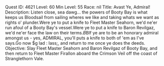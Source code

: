 Quest ID: 4621
Level: 60
Min Level: 55
Race: nil
Title: Avast Ye, Admiral!
Description: Listen close, sea dawg... the powers of Booty Bay is what keeps us Bloodsail from sailing wheres we like and taking whats we want as rights o' plunder.Were ye to put a knife to Fleet Master Seahorn, we'd ne'er run afoul of a Booty Bay's vessel.Were ye to put a knife to Baron Revilgaz, we'd ne'er face the law on their terms.$B$BIf ye are to be an honorary admiral amongst us - yes, ADMIRAL, you'll puts a knife to both of 'em as I've says.Go now $g lad : lass;, and return to me once ye does the deeds.
Objective: Slay Fleet Master Seahorn and Baron Revilgaz of Booty Bay, and then return to Fleet Master Firallon aboard the Crimson Veil off the coast of Stranglethorn Vale.
